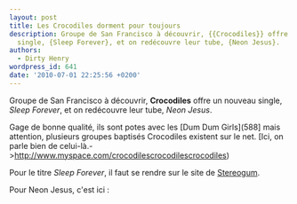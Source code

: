 ```yaml
---
layout: post
title: Les Crocodiles dorment pour toujours
description: Groupe de San Francisco à découvrir, {{Crocodiles}} offre un nouveau
  single, {Sleep Forever}, et on redécouvre leur tube, {Neon Jesus}.
authors:
  - Dirty Henry
wordpress_id: 641
date: '2010-07-01 22:25:56 +0200'
---
```

Groupe de San Francisco à découvrir, __Crocodiles__ offre un nouveau single, *Sleep Forever*, et on redécouvre leur tube, *Neon Jesus*.

Gage de bonne qualité, ils sont potes avec les [Dum Dum Girls](588] mais attention, plusieurs groupes baptisés Crocodiles existent sur le net. [Ici, on parle bien de celui-là.->http://www.myspace.com/crocodilescrocodilescrocodiles)

Pour le titre *Sleep Forever*, il faut se rendre sur le site de [Stereogum](http://stereogum.com/408972/crocodiles-sleep-forever-stereogum-premiere/mp3s/).

Pour Neon Jesus, c'est ici :

<object width="480" height="385"><param name="movie" value="http://www.youtube.com/v/rfsKEdsmU7Y&hl=fr_FR&fs=1"></param><param name="allowFullScreen" value="true"></param><param name="allowscriptaccess" value="always"></param><embed src="http://www.youtube.com/v/rfsKEdsmU7Y&hl=fr_FR&fs=1" type="application/x-shockwave-flash" allowscriptaccess="always" allowfullscreen="true" width="480" height="385"></embed></object>
